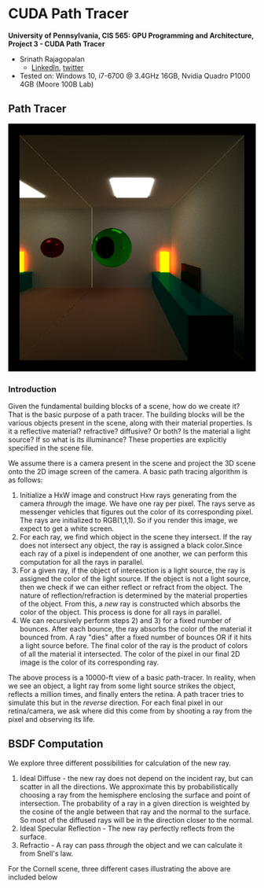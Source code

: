 CUDA Path Tracer
================

**University of Pennsylvania, CIS 565: GPU Programming and Architecture,
Project 3 - CUDA Path Tracer**

* Srinath Rajagopalan
  * [LinkedIn](https://www.linkedin.com/in/srinath-rajagopalan-07a43155), [twitter](https://twitter.com/srinath132)
* Tested on: Windows 10, i7-6700 @ 3.4GHz 16GB, Nvidia Quadro P1000 4GB (Moore 100B Lab)

## Path Tracer

![](data/final_render.png)

### Introduction

Given the fundamental building blocks of a scene, how do we create it? That is the basic purpose of a path tracer. The building blocks will be the various objects present in the scene, along with their material properties. Is it a reflective material? refractive? diffusive? Or both? Is the material a light source? If so what is its illuminance? These properties are explicitly specified in the scene file.

We assume there is a camera present in the scene and project the 3D scene onto the 2D image screen of the camera. A basic path tracing algorithm is as follows:

1) Initialize a HxW image and construct Hxw rays generating from the camera _through_ the image. We have one ray per pixel. The rays serve as messenger vehicles that figures out the color of its corresponding pixel. The rays are initialized to RGB(1,1,1). So if you render this image, we expect to get a white screen. 
2) For each ray, we find which object in the scene they intersect. If the ray does not intersect any object, the ray is assigned a black color.Since each ray of a pixel is independent of one another, we can perform this computation for all the rays in parallel.
3) For a given ray, if the object of interesction is a light source, the ray is assigned the color of the light source. If the object is not a light source, then we check if we can either reflect or refract from the object. The nature of reflection/refraction is determined by the material properties of the object. From this, a _new_ ray is constructed which absorbs the color of the object. This process is done for all rays in parallel.
4) We can recursively perform steps 2) and 3) for a fixed number of bounces. After each bounce, the ray absorbs the color of the material it bounced from. A ray "dies" after a fixed number of bounces OR if it hits a light source before. The final color of the ray is the product of colors of all the material it intersected. The color of the pixel in our final 2D image is the color of its corresponding ray.

The above process is a 10000-ft view of a basic path-tracer. In reality, when we see an object, a light ray from some light source strikes the object, reflects a million times, and finally enters the retina. A path tracer tries to simulate this but in the _reverse_ direction. For each final pixel in our retina/camera, we ask where did this come from by shooting a ray from the pixel and observing its life.


## BSDF Computation

We explore three different possibilities for calculation of the new ray.
1) Ideal Diffuse - the new ray does not depend on the incident ray, but can scatter in all the directions. We approximate this by probabilistically choosing a ray from the hemisphere enclosing the surface and point of intersection. The probability of a ray in a given direction is weighted by the cosine of the angle between that ray and the normal to the surface. So most of the diffused rays will be in the direction closer to the normal.
2) Ideal Specular Reflection - The new ray perfectly reflects from the surface.
3) Refractio - A ray can pass _through_ the object and we can calculate it from Snell's law.

For the Cornell scene, three different cases illustrating the above are included below

